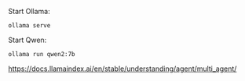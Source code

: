 Start Ollama: 
```
ollama serve
```

Start Qwen:
```
ollama run qwen2:7b
```


https://docs.llamaindex.ai/en/stable/understanding/agent/multi_agent/
